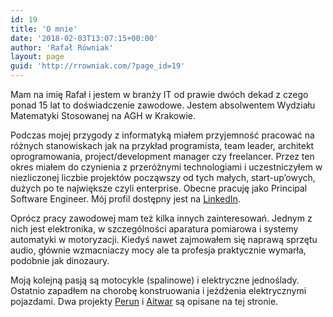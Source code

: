 ```yaml
---
id: 19
title: 'O mnie'
date: '2018-02-03T13:07:15+00:00'
author: 'Rafał Równiak'
layout: page
guid: 'http://rrowniak.com/?page_id=19'
---
```


Mam na imię Rafał i jestem w branży IT od prawie dwóch dekad z czego ponad 15 lat to doświadczenie zawodowe. Jestem absolwentem Wydziału Matematyki Stosowanej na AGH w Krakowie.

Podczas mojej przygody z informatyką miałem przyjemność pracować na różnych stanowiskach jak na przykład programista, team leader, architekt oprogramowania, project/development manager czy freelancer. Przez ten okres miałem do czynienia z przeróżnymi technologiami i uczestniczyłem w niezliczonej liczbie projektów począwszy od tych małych, start-up’owych, dużych po te największe czyli enterprise. Obecne pracuję jako Principal Software Engineer. Mój profil dostępny jest na [LinkedIn](https://www.linkedin.com/in/rafalrowniak/).

Oprócz pracy zawodowej mam też kilka innych zainteresowań. Jednym z nich jest elektronika, w szczególności aparatura pomiarowa i systemy automatyki w motoryzacji. Kiedyś nawet zajmowałem się naprawą sprzętu audio, głównie wzmacniaczy mocy ale ta profesja praktycznie wymarła, podobnie jak dinozaury.

Moją kolejną pasją są motocykle (spalinowe) i elektryczne jednoślady. Ostatnio zapadłem na chorobę konstruowania i jeżdżenia elektrycznymi pojazdami. Dwa projekty [Perun](http://rrowniak.com/e-bike-perun/) i [Aitwar](http://rrowniak.com/e-bike-aitwar/) są opisane na tej stronie.